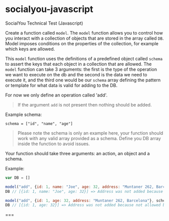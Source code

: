 # socialyou-javascript

SocialYou Technical Test (Javascript)

Create a function called `model`. The `model` function allows you to control how you interact with a collection of objects that are stored in the array called `DB`. Model imposes conditions on the properties of the collection, for example which keys are allowed.

This `model` function uses the definitions of a predefined object called `schema` to assert the keys that each object in a collection that are allowed. The `model` function can take 3 arguments: the first is the type of the operation we want to execute on the db and the second is the data we need to execute it, and the third one would be our `schema` array defining the pattern or template for what data is valid for adding to the DB.  

For now we only define an operation called 'add'.

> If the argument `add` is not present then nothing should be added.

Example schema:

`schema = ["id", "name", "age"]`

> Please note the schema is only an example here, your function should work with any valid array provided as a schema.
> Define you DB array inside the function to avoid issues.

Your function should take three arguments: an action, an object and a schema.

Example:  

```js
var DB = []

model("add", {id: 1, name: "Joe", age: 32, address: "Muntaner 262, Barcelona"}, schema)
DB // [{id: 1, name: "Joe", age: 32}] => Address was not added because not allowed by the schema  

model("add", {id: 1, age: 32, address: "Muntaner 262, Barcelona"}, schema)
DB // [{id: 1, age: 32}] => Address was not added because not allowed by the schema  
```

===
